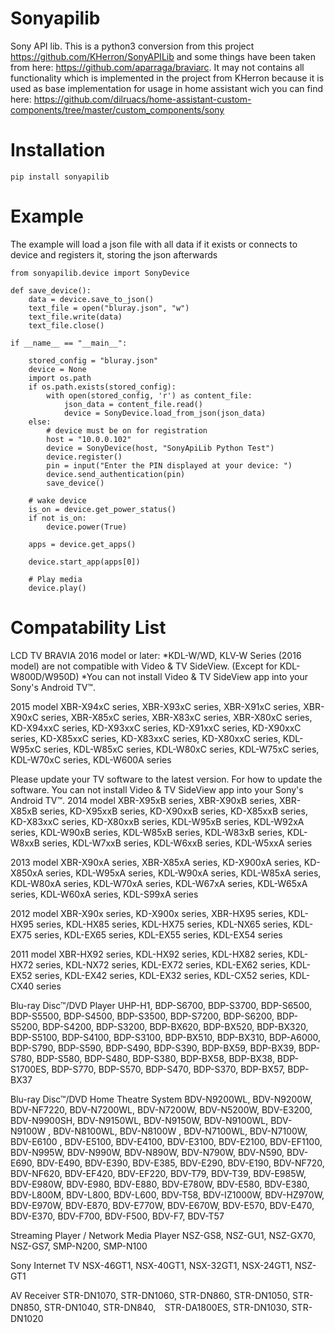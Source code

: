 # Sonyapilib
Sony API lib. This is a python3 conversion from this project https://github.com/KHerron/SonyAPILib and some things have been taken from here: https://github.com/aparraga/braviarc. 
It may not contains all functionality which is implemented in the project from KHerron because it is used as base implementation for usage in home assistant wich you can find here: 
https://github.com/dilruacs/home-assistant-custom-components/tree/master/custom_components/sony
# Installation
```
pip install sonyapilib
```

# Example
The example will load a json file with all data if it exists or connects to device and registers it, storing the json afterwards
```
from sonyapilib.device import SonyDevice

def save_device():
    data = device.save_to_json()
    text_file = open("bluray.json", "w")
    text_file.write(data)
    text_file.close()

if __name__ == "__main__":

    stored_config = "bluray.json"
    device = None
    import os.path
    if os.path.exists(stored_config):
        with open(stored_config, 'r') as content_file:
            json_data = content_file.read()
            device = SonyDevice.load_from_json(json_data)
    else:
        # device must be on for registration
        host = "10.0.0.102"
        device = SonyDevice(host, "SonyApiLib Python Test")
        device.register()
        pin = input("Enter the PIN displayed at your device: ")
        device.send_authentication(pin)
        save_device()
    
    # wake device
    is_on = device.get_power_status()
    if not is_on:
        device.power(True)

    apps = device.get_apps()
    
    device.start_app(apps[0])

    # Play media
    device.play()
```

# Compatability List

LCD TV BRAVIA
2016 model or later:
*KDL-W/WD, KLV-W Series (2016 model) are not compatible with Video & TV SideView. (Except for KDL-W800D/W950D) *You can not install Video & TV SideView app into your Sony's Android TV™.

2015 model
XBR-X94xC series, XBR-X93xC series, XBR-X91xC series, XBR-X90xC series, XBR-X85xC series, XBR-X83xC series, XBR-X80xC series, KD-X94xxC series, KD-X93xxC series, KD-X91xxC series, KD-X90xxC series, KD-X85xxC series, KD-X83xxC series, KD-X80xxC series, KDL-W95xC series, KDL-W85xC series, KDL-W80xC series, KDL-W75xC series, KDL-W70xC series, KDL-W600A series

Please update your TV software to the latest version. For how to update the software.
You can not install Video & TV SideView app into your Sony's Android TV™.
2014 model
XBR-X95xB series, XBR-X90xB series, XBR-X85xB series, KD-X95xxB series, KD-X90xxB series, KD-X85xxB series, KD-X83xxC series, KD-X80xxB series, KDL-W95xB series, KDL-W92xA series, KDL-W90xB series, KDL-W85xB series, KDL-W83xB series, KDL-W8xxB series, KDL-W7xxB series, KDL-W6xxB series, KDL-W5xxA series

2013 model
XBR-X90xA series, XBR-X85xA series, KD-X900xA series, KD-X850xA series, KDL-W95xA series, KDL-W90xA series, KDL-W85xA series, KDL-W80xA series, KDL-W70xA series, KDL-W67xA series, KDL-W65xA series, KDL-W60xA series, KDL-S99xA series

2012 model
XBR-X90x series, KD-X900x series, XBR-HX95 series, KDL-HX95 series, KDL-HX85 series, KDL-HX75 series, KDL-NX65 series, KDL-EX75 series, KDL-EX65 series, KDL-EX55 series, KDL-EX54 series

2011 model
XBR-HX92 series, KDL-HX92 series, KDL-HX82 series, KDL-HX72 series, KDL-NX72 series, KDL-EX72 series, KDL-EX62 series, KDL-EX52 series, KDL-EX42 series, KDL-EX32 series, KDL-CX52 series, KDL-CX40 series

Blu-ray Disc™/DVD Player
UHP-H1, BDP-S6700, BDP-S3700, BDP-S6500, BDP-S5500, BDP-S4500, BDP-S3500, BDP-S7200, BDP-S6200, BDP-S5200, BDP-S4200, BDP-S3200, BDP-BX620, BDP-BX520, BDP-BX320, BDP-S5100, BDP-S4100, BDP-S3100, BDP-BX510, BDP-BX310, BDP-A6000, BDP-S790, BDP-S590, BDP-S490, BDP-S390, BDP-BX59, BDP-BX39, BDP-S780, BDP-S580, BDP-S480, BDP-S380, BDP-BX58, BDP-BX38, BDP-S1700ES, BDP-S770, BDP-S570, BDP-S470, BDP-S370, BDP-BX57, BDP-BX37

Blu-ray Disc™/DVD Home Theatre System
BDV-N9200WL, BDV-N9200W, BDV-NF7220, BDV-N7200WL, BDV-N7200W, BDV-N5200W, BDV-E3200, BDV-N9900SH, BDV-N9150WL, BDV-N9150W, BDV-N9100WL, BDV-N9100W , BDV-N8100WL, BDV-N8100W , BDV-N7100WL, BDV-N7100W, BDV-E6100 , BDV-E5100, BDV-E4100, BDV-E3100, BDV-E2100, BDV-EF1100, BDV-N995W, BDV-N990W, BDV-N890W, BDV-N790W, BDV-N590, BDV-E690, BDV-E490, BDV-E390, BDV-E385, BDV-E290, BDV-E190, BDV-NF720, BDV-NF620, BDV-EF420, BDV-EF220, BDV-T79, BDV-T39, BDV-E985W, BDV-E980W, BDV-E980, BDV-E880, BDV-E780W, BDV-E580, BDV-E380, BDV-L800M, BDV-L800, BDV-L600, BDV-T58, BDV-IZ1000W, BDV-HZ970W, BDV-E970W, BDV-E870, BDV-E770W, BDV-E670W, BDV-E570, BDV-E470, BDV-E370, BDV-F700, BDV-F500, BDV-F7, BDV-T57

Streaming Player / Network Media Player
NSZ-GS8, NSZ-GU1, NSZ-GX70, NSZ-GS7, SMP-N200, SMP-N100

Sony Internet TV
NSX-46GT1, NSX-40GT1, NSX-32GT1, NSX-24GT1, NSZ-GT1

AV Receiver
STR-DN1070, STR-DN1060, STR-DN860, STR-DN1050, STR-DN850, STR-DN1040, STR-DN840,　STR-DA1800ES, STR-DN1030, STR-DN1020
